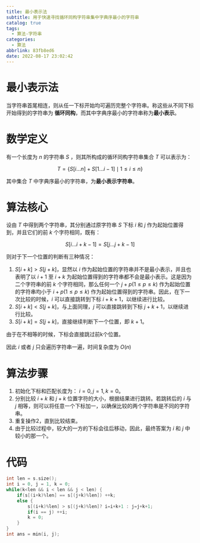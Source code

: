 ```yaml
---
title: 最小表示法
subtitle: 用于快速寻找循环同构字符串集中字典序最小的字符串
catalog: true
tags: 
  - 算法-字符串
categories:
  - 算法
abbrlink: 83fb8ed6
date: 2022-08-17 23:02:42
---
```

# 最小表示法

当字符串首尾相连，则从任一下标开始均可遍历完整个字符串。称这些从不同下标开始得到的字符串为 **循环同构**，而其中字典序最小的字符串称为**最小表示**。

# 数学定义

有一个长度为 $n$ 的字符串 $S$ ，则其所构成的循环同构字符串集合 $T$ 可以表示为：

$$
T = \{ S\left [ i...n \right ] + S\left [ 1...i-1\right ] \mid 1\le i\le n \}
$$

其中集合 $T$ 中字典序最小的字符串，为**最小表示字符串**。

# 算法核心

设由 $T$ 中得到两个字符串，其分别通过原字符串 $S$ 下标 $i$ 和 $j$ 作为起始位置得到，并且它们的前 $k$ 个字符相同，既有：

$$
S[i...i+k-1]=S[j...j+k-1]
$$

则对于下一个位置的判断有三种情况：

1. $S[i+k]>S[j+k]$，显然以 $i$ 作为起始位置的字符串并不是最小表示，并且也表明了以 $i+1$ 至 $i+k$ 为起始位置得到的字符串都不会是最小表示。这是因为二个字符串的前 $k$ 个字符相同，那么任何一个 $j+p (1 \le p \le k)$ 作为起始位置的字符串均小于 $i+p (1 \le p \le k)$ 作为起始位置得到的字符串。因此，在下一次比较的时候，$i$ 可以直接跳转到下标 $i+k+1$，以继续进行比较。
2. $S[i+k]<S[j+k]$，与上面同理，$j$ 可以直接跳转到下标 $j+k+1$，以继续进行比较。
3. $S[i+k]=S[j+k]$，直接继续判断下一个位置，即 $k+1$。

由于在不相等的时候，下标会直接跳过前k个位置。

因此 $i$ 或者 $j$ 只会遍历字符串一遍，时间复杂度为 $O(n)$  

# 算法步骤

1. 初始化下标和匹配长度为： $i=0, j=1, k=0$。
2. 分别比较 $i+k$ 和 $j+k$ 位置字符的大小，根据结果进行跳转。若跳转后的 $i$ 与 $j$ 相等，则可以将任意一个下标加一，以确保比较的两个字符串是不同的字符串。
3. 重复操作2，直到比较结束。
4. 由于比较过程中，较大的一方的下标会往后移动，因此，最终答案为 $i$ 和 $j$ 中较小的那一个。

# 代码

```cpp
int len = s.size();
int i = 0, j = 1, k = 0;
while(k<len && i < len && j < len) {
    if(s[(i+k)%len] == s[(j+k)%len]) ++k;
    else {
        s[(i+k)%len] > s[(j+k)%len]? i=i+k+1 : j=j+k+1;
        if(i == j) ++i;
        k = 0;
    }
}
int ans = min(i, j);
```
